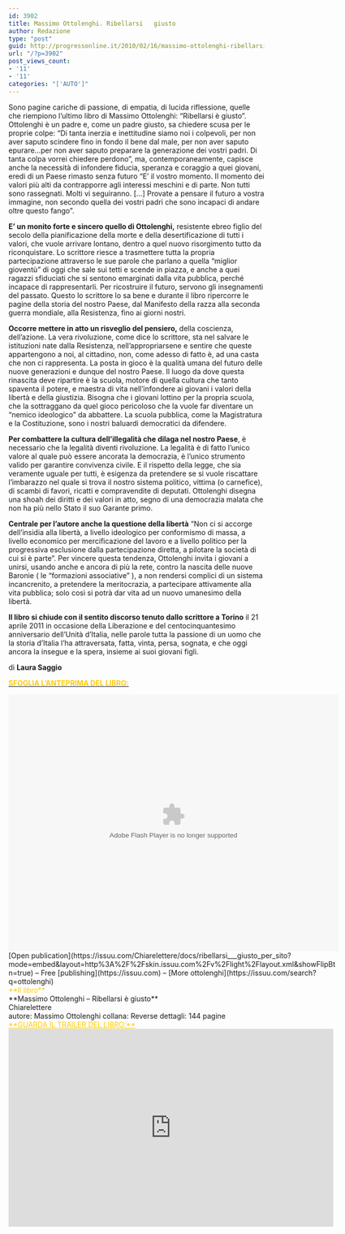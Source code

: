 ```yaml
---
id: 3902
title: Massimo Ottolenghi. Ribellarsi   giusto
author: Redazione
type: "post"
guid: http://progressonline.it/2010/02/16/massimo-ottolenghi-ribellarsi-giusto/
url: "/?p=3902"
post_views_count:
- '11'
- '11'
categories: "['AUTO']"
---
```


Sono pagine cariche di passione, di empatia, di lucida riflessione, quelle che riempiono l’ultimo libro di Massimo Ottolenghi: “Ribellarsi è giusto”. Ottolenghi è un padre e, come un padre giusto, sa chiedere scusa per le proprie colpe: “Di tanta inerzia e inettitudine siamo noi i colpevoli, per non aver saputo scindere fino in fondo il bene dal male, per non aver saputo epurare…per non aver saputo preparare la generazione dei vostri padri. Di tanta colpa vorrei chiedere perdono”, ma, contemporaneamente, capisce anche la necessità di infondere fiducia, speranza e coraggio a quei giovani, eredi di un Paese rimasto senza futuro “E’ il vostro momento. Il momento dei valori più alti da contrapporre agli interessi meschini e di parte. Non tutti sono rassegnati. Molti vi seguiranno. \[…\] Provate a pensare il futuro a vostra immagine, non secondo quella dei vostri padri che sono incapaci di andare oltre questo fango”.

**E’ un monito forte e sincero quello di Ottolenghi,** resistente ebreo figlio del secolo della pianificazione della morte e della desertificazione di tutti i valori, che vuole arrivare lontano, dentro a quel nuovo risorgimento tutto da riconquistare. Lo scrittore riesce a trasmettere tutta la propria partecipazione attraverso le sue parole che parlano a quella “miglior gioventù” di oggi che sale sui tetti e scende in piazza, e anche a quei ragazzi sfiduciati che si sentono emarginati dalla vita pubblica, perché incapace di rappresentarli. Per ricostruire il futuro, servono gli insegnamenti del passato. Questo lo scrittore lo sa bene e durante il libro ripercorre le pagine della storia del nostro Paese, dal Manifesto della razza alla seconda guerra mondiale, alla Resistenza, fino ai giorni nostri.

**Occorre mettere in atto un risveglio del pensiero,** della coscienza, dell’azione. La vera rivoluzione, come dice lo scrittore, sta nel salvare le istituzioni nate dalla Resistenza, nell’appropriarsene e sentire che queste appartengono a noi, al cittadino, non, come adesso di fatto è, ad una casta che non ci rappresenta. La posta in gioco è la qualità umana del futuro delle nuove generazioni e dunque del nostro Paese. Il luogo da dove questa rinascita deve ripartire è la scuola, motore di quella cultura che tanto spaventa il potere, e maestra di vita nell’infondere ai giovani i valori della libertà e della giustizia. Bisogna che i giovani lottino per la propria scuola, che la sottraggano da quel gioco pericoloso che la vuole far diventare un “nemico ideologico” da abbattere. La scuola pubblica, come la Magistratura e la Costituzione, sono i nostri baluardi democratici da difendere.

**Per combattere la cultura dell’illegalità che dilaga nel nostro Paese**, è necessario che la legalità diventi rivoluzione. La legalità è di fatto l’unico valore al quale può essere ancorata la democrazia, è l’unico strumento valido per garantire convivenza civile. E il rispetto della legge, che sia veramente uguale per tutti, è esigenza da pretendere se si vuole riscattare l’imbarazzo nel quale si trova il nostro sistema politico, vittima (o carnefice), di scambi di favori, ricatti e compravendite di deputati. Ottolenghi disegna una shoah dei diritti e dei valori in atto, segno di una democrazia malata che non ha più nello Stato il suo Garante primo.

**Centrale per l’autore anche la questione della libertà** “Non ci si accorge dell’insidia alla libertà, a livello ideologico per conformismo di massa, a livello economico per mercificazione del lavoro e a livello politico per la progressiva esclusione dalla partecipazione diretta, a pilotare la società di cui si è parte”. Per vincere questa tendenza, Ottolenghi invita i giovani a unirsi, usando anche e ancora di più la rete, contro la nascita delle nuove Baronie ( le “formazioni associative” ), a non rendersi complici di un sistema incancrenito, a pretendere la meritocrazia, a partecipare attivamente alla vita pubblica; solo così si potrà dar vita ad un nuovo umanesimo della libertà.

**Il libro si chiude con il sentito discorso tenuto dallo scrittore a Torino** il 21 aprile 2011 in occasione della Liberazione e del centocinquantesimo anniversario dell’Unità d’Italia, nelle parole tutta la passione di un uomo che la storia d’Italia l’ha attraversata, fatta, vinta, persa, sognata, e che oggi ancora la insegue e la spera, insieme ai suoi giovani figli.

di **Laura Saggio**

<u><span style="color: rgb(255, 204, 0);">**SFOGLIA L’ANTEPRIMA DEL LIBRO:**</span></u>

<div><object style="width: 650px; height: 506px;"><param name="movie" value="https://static.issuu.com/webembed/viewers/style1/v1/IssuuViewer.swf?mode=embed&layout=http%3A%2F%2Fskin.issuu.com%2Fv%2Flight%2Flayout.xml&showFlipBtn=true&documentId=110517125211-beca10e464e04b7ab3989165b12492ee&docName=ribellarsi___giusto_per_sito&username=Chiarelettere&loadingInfoText=Ribellarsi%20%C3%A8%20giusto&et=1306934816902&er=37"></param><param name="allowfullscreen" value="true"></param><param name="menu" value="false"></param><embed allowfullscreen="true" flashvars="mode=embed&layout=http%3A%2F%2Fskin.issuu.com%2Fv%2Flight%2Flayout.xml&showFlipBtn=true&documentId=110517125211-beca10e464e04b7ab3989165b12492ee&docName=ribellarsi___giusto_per_sito&username=Chiarelettere&loadingInfoText=Ribellarsi%20%C3%A8%20giusto&et=1306934816902&er=37" menu="false" src="https://static.issuu.com/webembed/viewers/style1/v1/IssuuViewer.swf" style="width: 650px; height: 506px;" type="application/x-shockwave-flash"></embed></object><div style="width:650px;text-align:left;">[Open publication](https://issuu.com/Chiarelettere/docs/ribellarsi___giusto_per_sito?mode=embed&layout=http%3A%2F%2Fskin.issuu.com%2Fv%2Flight%2Flayout.xml&showFlipBtn=true) – Free [publishing](https://issuu.com) – [More ottolenghi](https://issuu.com/search?q=ottolenghi)</div><div style="width: 650px; text-align: left;"> </div><div style="width: 650px; text-align: left;"><span style="color: rgb(255, 204, 0);">**Il libro**</span></div><div style="width: 650px; text-align: left;">**Massimo Ottolenghi – Ribellarsi è giusto**</div><div style="width: 650px; text-align: left;">Chiarelettere</div><div style="width: 650px; text-align: left;"> </div><div style="width: 650px; text-align: left;">autore: Massimo Ottolenghi  
collana: Reverse  
dettagli: 144 pagine</div><div style="width: 650px; text-align: left;"><span style="color: rgb(255, 204, 0);"><u>  
</u></span></div><div style="width: 650px; text-align: left;"><span style="color: rgb(255, 204, 0);"><u>**GUARDA IL TRAILER DEL LIBRO:**</u></span></div><div style="width: 650px; text-align: left;"> </div><div style="width: 650px; text-align: left;"> </div></div><iframe allowfullscreen="" frameborder="0" height="390" loading="lazy" src="https://www.youtube.com/embed/_hxXu01p_g4?rel=0" width="640"></iframe>